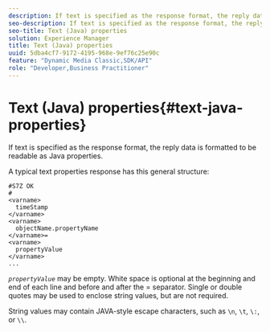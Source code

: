 ```yaml
---
description: If text is specified as the response format, the reply data is formatted to be readable as Java properties.
seo-description: If text is specified as the response format, the reply data is formatted to be readable as Java properties.
seo-title: Text (Java) properties
solution: Experience Manager
title: Text (Java) properties
uuid: 5dba4cf7-9172-4195-968e-9ef76c25e90c
feature: "Dynamic Media Classic,SDK/API"
role: "Developer,Business Practitioner"
---
```


# Text (Java) properties{#text-java-properties}

If text is specified as the response format, the reply data is formatted to be readable as Java properties.

A typical text properties response has this general structure:

```
#S7Z OK
#
<varname>
  timeStamp
</varname>
<varname>
  objectName.propertyName
</varname>=
<varname>
  propertyValue
</varname>
...
```

*`propertyValue`* may be empty. White space is optional at the beginning and end of each line and before and after the = separator. Single or double quotes may be used to enclose string values, but are not required.

String values may contain JAVA-style escape characters, such as `\n`, `\t`, `\:`, or `\\`. 
